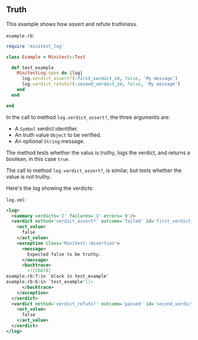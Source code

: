 ## Truth

This example shows how assert and refute truthiness.

```example.rb```:
```ruby
require 'minitest_log'

class Example < Minitest::Test

  def test_example
    MinitestLog.open do |log|
      log.verdict_assert?(:first_verdict_id, false, 'My message')
      log.verdict_refute?(:second_verdict_id, false, 'My message')
    end
  end

end
```

In the call to method ```log.verdict_assert?```, the three arguments are:

- A ```Symbol``` verdict identifier.
- An truth value ```Object``` to be verified.
- An optional ```String``` message.

The method tests whether the valus is truthy, logs the verdict, and  returns a boolean, in this case ```true```.

The call to method ```log.verdict_assert?```, is similar, but tests whether the value is not truthy.

Here's the log showing the verdicts:

```log.xml```:
```xml
<log>
  <summary verdicts='2' failures='1' errors='0'/>
  <verdict method='verdict_assert?' outcome='failed' id='first_verdict_id' message='My message'>
    <act_value>
      false
    </act_value>
    <exception class='Minitest::Assertion'>
      <message>
        Expected false to be truthy.
      </message>
      <backtrace>
        <![CDATA[
example.rb:7:in `block in test_example'
example.rb:6:in `test_example']]>
      </backtrace>
    </exception>
  </verdict>
  <verdict method='verdict_refute?' outcome='passed' id='second_verdict_id' message='My message'>
    <act_value>
      false
    </act_value>
  </verdict>
</log>
```

